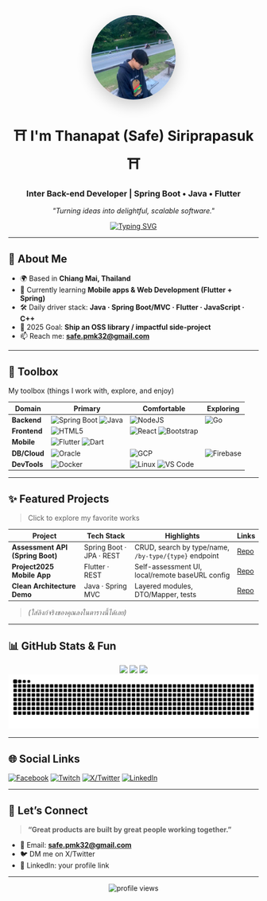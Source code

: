 <!-- Banner / Typing line -->
<p align="center">
  <img src="pro.jpg" alt="Thanapat Siriprapasuk" width="170" style="border-radius:50%; box-shadow:0 10px 30px rgba(0,0,0,.2);" />
</p>

<h1 align="center">⛩️ I'm Thanapat (Safe) Siriprapasuk ⛩️</h1>
<h3 align="center">Inter Back-end Developer | Spring Boot • Java • Flutter</h3>

<p align="center">
  <i>"Turning ideas into delightful, scalable software."</i>
</p>

<div align="center">
  
[![Typing SVG](https://readme-typing-svg.demolab.com?font=Fira+Code&size=22&pause=1000&center=true&vCenter=true&width=600&lines=Backend+Engineer+who+loves+clean+architecture;Spring+Boot+%7C+Java+%7C+Flutter;APIs%2C+Databases%2C+DevOps+basics;Always+learning%2C+always+shipping)](https://git.io/typing-svg)

</div>

---

## 🔎 About Me
- 🌍 Based in **Chiang Mai, Thailand**
- 🌱 Currently learning **Mobile apps & Web Development (Flutter + Spring)**  
- 🛠 Daily driver stack: **Java · Spring Boot/MVC · Flutter · JavaScript · C++**  
- 🎯 2025 Goal: **Ship an OSS library / impactful side-project**  
- 📫 Reach me: **safe.pmk32@gmail.com**

---

## 🧰 Toolbox
My toolbox (things I work with, explore, and enjoy)

| Domain | Primary | Comfortable | Exploring |
|---|---|---|---|
| **Backend** | <img src="https://raw.githubusercontent.com/danielcranney/readme-generator/main/public/icons/skills/spring-boot-colored.svg" width="36" title="Spring Boot"/> <img src="https://raw.githubusercontent.com/danielcranney/readme-generator/main/public/icons/skills/java-colored.svg" width="36" title="Java"/> | <img src="https://raw.githubusercontent.com/danielcranney/readme-generator/main/public/icons/skills/nodejs-colored.svg" width="36" title="NodeJS"/> | <img src="https://raw.githubusercontent.com/danielcranney/readme-generator/main/public/icons/skills/go-colored.svg" width="36" title="Go"/> |
| **Frontend** | <img src="https://raw.githubusercontent.com/danielcranney/readme-generator/main/public/icons/skills/html5-colored.svg" width="36" title="HTML5"/> | <img src="https://raw.githubusercontent.com/danielcranney/readme-generator/main/public/icons/skills/react-colored.svg" width="36" title="React"/> <img src="https://raw.githubusercontent.com/danielcranney/readme-generator/main/public/icons/skills/bootstrap-colored.svg" width="36" title="Bootstrap"/> |  |
| **Mobile** | <img src="https://raw.githubusercontent.com/danielcranney/readme-generator/main/public/icons/skills/flutter-colored.svg" width="36" title="Flutter"/> <img src="https://raw.githubusercontent.com/danielcranney/readme-generator/main/public/icons/skills/dart-colored.svg" width="36" title="Dart"/> |  |  |
| **DB/Cloud** | <img src="https://raw.githubusercontent.com/danielcranney/readme-generator/main/public/icons/skills/oracle-colored.svg" width="36" title="Oracle"/> | <img src="https://raw.githubusercontent.com/danielcranney/readme-generator/main/public/icons/skills/googlecloud-colored.svg" width="36" title="GCP"/> | <img src="https://raw.githubusercontent.com/danielcranney/readme-generator/main/public/icons/skills/firebase-colored.svg" width="36" title="Firebase"/> |
| **DevTools** | <img src="https://raw.githubusercontent.com/danielcranney/readme-generator/main/public/icons/skills/docker-colored.svg" width="36" title="Docker"/> | <img src="https://raw.githubusercontent.com/danielcranney/readme-generator/main/public/icons/skills/linux-colored.svg" width="36" title="Linux"/> <img src="https://raw.githubusercontent.com/danielcranney/readme-generator/main/public/icons/skills/visualstudiocode-colored.svg" width="36" title="VS Code"/> |  |

---

## ✨ Featured Projects
> Click to explore my favorite works

| Project | Tech Stack | Highlights | Links |
|---|---|---|---|
| **Assessment API (Spring Boot)** | Spring Boot · JPA · REST | CRUD, search by type/name, `/by-type/{type}` endpoint | [Repo](#) |
| **Project2025 Mobile App** | Flutter · REST | Self-assessment UI, local/remote baseURL config | [Repo](#) |
| **Clean Architecture Demo** | Java · Spring MVC | Layered modules, DTO/Mapper, tests | [Repo](#) |

> *(ใส่ลิงก์จริงของคุณลงในตารางนี้ได้เลย)*

---

## 📊 GitHub Stats & Fun
<div align="center">

<img src="https://github-readme-stats.vercel.app/api?username=YOUR_GITHUB_USERNAME&show_icons=true&hide_title=true" height="150" />
<img src="https://streak-stats.demolab.com?user=YOUR_GITHUB_USERNAME" height="150" />
<img src="https://github-readme-stats.vercel.app/api/top-langs/?username=YOUR_GITHUB_USERNAME&layout=compact" height="150" />

<!-- Snake animation -->
<img src="https://raw.githubusercontent.com/Platane/snk/output/github-contribution-grid-snake-dark.svg" alt="snake" />

</div>

---

## 🌐 Social Links
<p align="left">
  <a href="https://www.facebook.com/TnpSafe"><img src="https://raw.githubusercontent.com/danielcranney/readme-generator/main/public/icons/socials/facebook.svg" width="32" title="Facebook"/></a>
  <a href="https://www.twitch.tv/xarleaves"><img src="https://raw.githubusercontent.com/danielcranney/readme-generator/main/public/icons/socials/twitch.svg" width="32" title="Twitch"/></a>
  <a href="https://twitter.com/"><img src="https://raw.githubusercontent.com/danielcranney/readme-generator/main/public/icons/socials/twitter.svg" width="32" title="X/Twitter"/></a>
  <a href="https://www.linkedin.com/"><img src="https://raw.githubusercontent.com/danielcranney/readme-generator/main/public/icons/socials/linkedin.svg" width="32" title="LinkedIn"/></a>
</p>

---

## 🤝 Let’s Connect
> **“Great products are built by great people working together.”**

- 💌 Email: **safe.pmk32@gmail.com**  
- 🐦 DM me on X/Twitter  
- 🔗 LinkedIn: your profile link

---

<p align="center">
  <img src="https://komarev.com/ghpvc/?username=YOUR_GITHUB_USERNAME&style=flat-square" alt="profile views"/>
</p>
